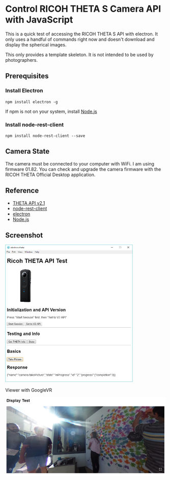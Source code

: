 # Control RICOH THETA S Camera API with JavaScript

This is a quick test of accessing the RICOH THETA S API
with electron. It only uses a handful of commands right now
and doesn't download and display the spherical images.

This only provides a template skeleton. It is not intended
to be used by photographers.

## Prerequisites

### Install Electron

    npm install electron -g

If npm is not on your system, install 
[Node.js](https://nodejs.org/en/)

### Install node-rest-client

    npm install node-rest-client --save

## Camera State
The camera must be connected to your computer with
WiFi. I am using firmware 01.82. You can check and 
upgrade the camera firmware with the RICOH THETA Official Desktop application.

## Reference
* [THETA API v2.1](https://developers.theta360.com/en/docs/v2.1/api_reference/)
* [node-rest-client](https://www.npmjs.com/package/node-rest-client)
* [electron](https://electron.atom.io/)
* [Node.js](https://nodejs.org/en/)

## Screenshot

![](doc/img/screenshot.png)

Viewer with GoogleVR

![](doc/img/viewer.png)
